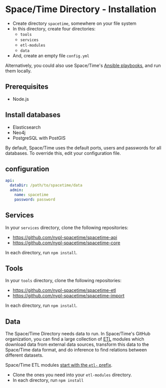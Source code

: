 # Space/Time Directory - Installation

- Create directory `spacetime`, somewhere on your file system
- In this directory, create four directories:
  - `tools`
  - `services`
  - `etl-modules`
  - `data`
- And, create an empty file `config.yml`

Alternatively, you could also use Space/Time's [Ansible playbooks](https://github.com/nypl-spacetime/ansible-playbooks), and run them locally.

## Prerequisites

- Node.js

## Install databases

  - Elasticsearch
  - Neo4j
  - PostgreSQL with PostGIS

By default, Space/Time uses the default ports, users and passwords for all databases. To override this, edit your configuration file.

## configuration

```yml
api:
  dataDir: /path/to/spacetime/data
  admin:
    name: spacetime
    password: password
```

## Services

In your `services` directory, clone the following repositories:

- https://github.com/nypl-spacetime/spacetime-api
- https://github.com/nypl-spacetime/spacetime-core

In each directory, run `npm install`.

## Tools

In your `tools` directory, clone the following repositories:

- https://github.com/nypl-spacetime/spacetime-etl
- https://github.com/nypl-spacetime/spacetime-import

In each directory, run `npm install`.

## Data

The Space/Time Directory needs data to run. In Space/Time's GitHub organization, you can find a large collection of [ETL](https://en.wikipedia.org/wiki/Extract,_transform,_load) modules which download data from external data sources, transform this data to the Space/Time data format, and do inference to find relations between different datasets.

Space/Time ETL modules [start with the `etl-` prefix](https://github.com/nypl-spacetime?utf8=%E2%9C%93&query=etl-).

- Clone the ones you need into your `etl-modules` directory.
- In each directory, run `npm install`
